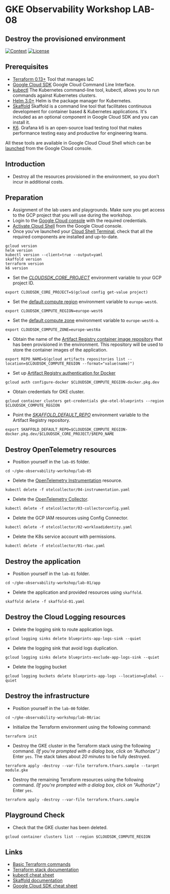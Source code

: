 # GKE Observability Workshop LAB-08

## Destroy the provisioned environment

[![Context](https://img.shields.io/badge/GKE%20Observability%20Workshop-08-blue.svg)](#)
[![License](https://img.shields.io/badge/License-Apache%202.0-blue.svg)](https://opensource.org/licenses/Apache-2.0)

## Prerequisites

* [Terraform 0.13+](https://developer.hashicorp.com/terraform/downloads) Tool that manages IaC 
* [Google Cloud SDK](https://cloud.google.com/sdk/docs/install) Google Cloud Command Line Interface.
* [kubectl](https://kubernetes.io/docs/tasks/tools/install-kubectl-linux/) The Kubernetes command-line tool, kubectl, allows you to run commands against Kubernetes clusters.
* [Helm 3.0+](https://helm.sh/docs/) Helm is the package manager for Kubernetes.
* [Skaffold](https://skaffold.dev/) Skaffold is a command line tool that facilitates continuous development for container based & Kubernetes applications. It's included as an optional component in Google Cloud SDK and you can install it.
* [K6](https://k6.io/docs/). Grafana k6 is an open-source load testing tool that makes performance testing easy and productive for engineering teams. 

All these tools are available in Google Cloud Cloud Shell which can be [launched](https://cloud.google.com/shell/docs/launching-cloud-shell) from the Google Cloud console.


## Introduction
* Destroy all the resources provisioned in the environment, so you don't incur in additional costs.

## Preparation

* Assignment of the lab users and playgrounds. Make sure you get access to the GCP project that you will use during the workshop.
* Login to the [Google Cloud console](https://console.cloud.google.com) with the required credentials.
* [Activate Cloud Shell](https://cloud.google.com/shell/docs/launching-cloud-shell) from the Google Cloud console.
* Once you've launched your [Cloud Shell Terminal](https://cloud.google.com/shell/docs/use-cloud-shell-terminal), check that all the required components are installed and up-to-date.
```
gcloud version
helm version
kubectl version --client=true --output=yaml
skaffold version
terraform version
k6 version
```

* Set the [*CLOUDSDK_CORE_PROJECT*](https://cloud.google.com/compute/docs/gcloud-compute#default_project) environment variable to your GCP project ID.
```
export CLOUDSDK_CORE_PROJECT=$(gcloud config get-value project)
```

* Set the [default compute region](https://cloud.google.com/compute/docs/gcloud-compute#set-default-region-zone-environment-variables) environment variable to `europe-west6`.
```
export CLOUDSDK_COMPUTE_REGION=europe-west6
```

* Set the [default compute zone](https://cloud.google.com/compute/docs/gcloud-compute#set-default-region-zone-environment-variables) environment variable to `europe-west6-a`.
```
export CLOUDSDK_COMPUTE_ZONE=europe-west6a
```

* Obtain the name of the [Artifact Registry container image repository](https://cloud.google.com/sdk/gcloud/reference/artifacts/repositories/list) that has been provisioned in the environment. This repository will be used to store the container images of the application.

```
export REPO_NAME=$(gcloud artifacts repositories list --location=$CLOUDSDK_COMPUTE_REGION --format="value(name)")
```

* Set up [Artifact Registry authentication for Docker](https://cloud.google.com/artifact-registry/docs/docker/authentication#gcloud-helper)
```
gcloud auth configure-docker $CLOUDSDK_COMPUTE_REGION-docker.pkg.dev
```

* Obtain credentials for GKE cluster.
```
gcloud container clusters get-credentials gke-otel-blueprints --region $CLOUDSDK_COMPUTE_REGION
```

* Point the [*SKAFFOLD_DEFAULT_REPO*](https://skaffold.dev/docs/environment/image-registries/#:~:text=default%2Drepo%20%3Cmyrepo%3E-,SKAFFOLD_DEFAULT_REPO,-environment%20variable) environment variable to the Artifact Registry repository.
```
export SKAFFOLD_DEFAULT_REPO=$CLOUDSDK_COMPUTE_REGION-docker.pkg.dev/$CLOUDSDK_CORE_PROJECT/$REPO_NAME
```

## Destroy OpenTelemetry resources

* Position yourself in the `lab-05` folder.
```
cd ~/gke-observability-workshop/lab-05
```

* Delete the [OpenTelemetry Instrumentation](https://opentelemetry.io/docs/instrumentation/) resource.
```
kubectl delete -f otelcollector/04-instrumentation.yaml
```

* Delete the [OpenTelemetry Collector](https://opentelemetry.io/docs/collector/).
```
kubectl delete -f otelcollector/03-collectorconfig.yaml
```

* Delete the GCP IAM resources using Config Connector.
```
kubectl delete -f otelcollector/02-workloadidentity.yaml
```

* Delete the K8s service account with permissions.
```
kubectl delete -f otelcollector/01-rbac.yaml
```

## Destroy the application

* Position yourself in the `lab-01` folder.
```
cd ~/gke-observability-workshop/lab-01/app
```

* Delete the application and provided resources using `skaffold`.
```
skaffold delete -f skaffold-01.yaml
```

## Destroy the Cloud Logging resources

* Delete the logging sink to route application logs.

```shell
gcloud logging sinks delete blueprints-app-logs-sink --quiet
```

* Delete the logging sink that avoid logs duplication. 

```shell
gcloud logging sinks delete blueprints-exclude-app-logs-sink --quiet
```

* Delete the logging bucket

```shell
gcloud logging buckets delete blueprints-app-logs --location=global --quiet
```

## Destroy the infrastructure

* Position yourself in the `lab-00` folder.
```
cd ~/gke-observability-workshop/lab-00/iac
```

* Initialize the Terraform environment using the following command: 
```
terraform init
```

* Destroy the GKE cluster in the Terraform stack using the following command. *(If you're prompted with a dialog box, click on "Authorize".)* Enter `yes`. The stack takes about *20 minutes* to be fully destroyed.
```
terraform apply -destroy --var-file terraform.tfvars.sample --target module.gke
```

* Destroy the remaining Terraform resources using the following command. *(If you're prompted with a dialog box, click on "Authorize".)* Enter `yes`.
```
terraform apply -destroy --var-file terraform.tfvars.sample
```

## Playground Check

* Check that the GKE cluster has been deleted.
```
gcloud container clusters list --region $CLOUDSDK_COMPUTE_REGION
```

## Links

- [Basic Terraform commands](https://cloud.google.com/docs/terraform/basic-commands)
- [Terraform stack documentation](../lab-00/iac/README.md)
- [kubectl cheat sheet](https://kubernetes.io/docs/reference/kubectl/cheatsheet/)
- [Skaffold documentation](https://skaffold.dev/docs)
- [Google Cloud SDK cheat sheet](https://gist.github.com/pydevops/cffbd3c694d599c6ca18342d3625af97)
